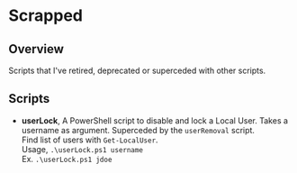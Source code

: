 # Scrapped

## Overview
Scripts that I've retired, deprecated or superceded with other scripts.

## Scripts
* **userLock**, A PowerShell script to disable and lock a Local User. Takes a username as argument.
  Superceded by the `userRemoval` script. <br>
  Find list of users with `Get-LocalUser`. <br>
  Usage, `.\userLock.ps1 username` <br>
  Ex. `.\userLock.ps1 jdoe` <br>
